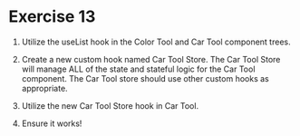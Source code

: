 # Exercise 13

1. Utilize the useList hook in the Color Tool and Car Tool component trees.

2. Create a new custom hook named Car Tool Store. The Car Tool Store will manage ALL of the state and stateful logic for the Car Tool component. The Car Tool store should use other custom hooks as appropriate.

3. Utilize the new Car Tool Store hook in Car Tool.

4. Ensure it works!
